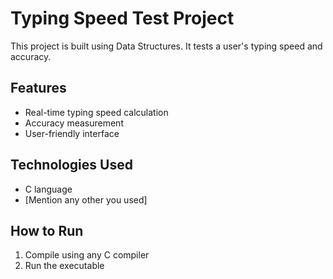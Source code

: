 # Typing Speed Test Project

This project is built using Data Structures. It tests a user's typing speed and accuracy.

## Features
- Real-time typing speed calculation
- Accuracy measurement
- User-friendly interface

## Technologies Used
- C language
- [Mention any other you used]

## How to Run
1. Compile using any C compiler
2. Run the executable
